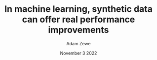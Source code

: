 ---
title: 'In machine learning, synthetic data can offer real performance improvements'
image: 'https://news.mit.edu/sites/default/files/styles/news_article__image_gallery/public/images/202211/MIT-Synthetic-Videos-01_0.jpg?itok=n_pYjFDz'
description: Models trained on synthetic data can be more accurate than other models in some cases, which could eliminate some privacy, copyright, and ethical concerns from using real data.
date: November 3 2022
tag1: data science
tag2: machine learning
author: Adam Zewe
category: Machine learning
show: true
---